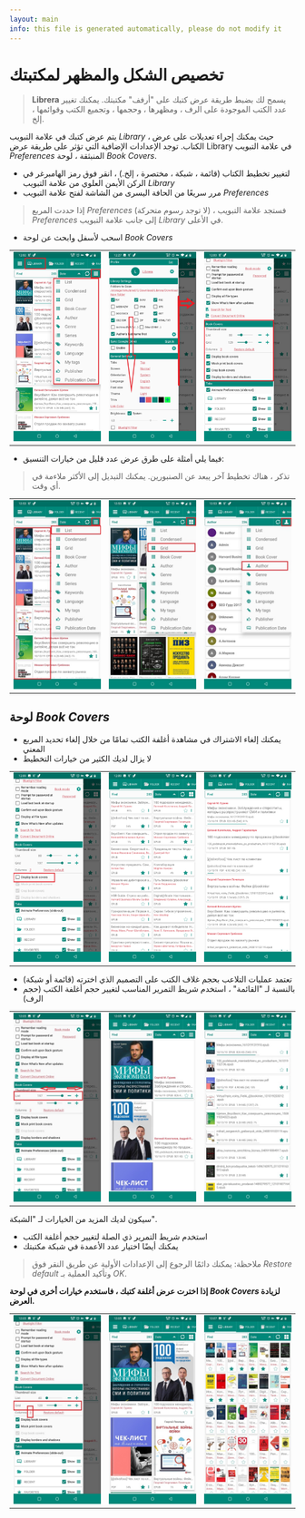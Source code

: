 ```yaml
---
layout: main
info: this file is generated automatically, please do not modify it
---
```


# تخصيص الشكل والمظهر لمكتبتك

> **Librera** يسمح لك بضبط طريقة عرض كتبك على &quot;أرفف&quot; مكتبتك. يمكنك تغيير عدد الكتب الموجودة على الرف ، ومظهرها ، وحجمها ، وتجميع الكتب وقوائمها ، إلخ.

يتم عرض كتبك في علامة التبويب _Library_ ، حيث يمكنك إجراء تعديلات على عرض الكتاب. توجد الإعدادات الإضافية التي تؤثر على طريقة عرض Library في علامة التبويب _Preferences_ المنبثقة ، لوحة _Book Covers_.

* لتغيير تخطيط الكتاب (قائمة ، شبكة ، مختصرة ، إلخ.) ، انقر فوق رمز الهامبرغر في الركن الأيمن العلوي من علامة التبويب _Library_
* مرر سريعًا من الحافة اليسرى من الشاشة لفتح علامة التبويب _Preferences_

> إذا حددت المربع _Preferences_ (لا توجد رسوم متحركة) ، فستجد علامة التبويب _Preferences_ إلى جانب علامة التبويب _Library_ في الأعلى.

* اسحب لأسفل وابحث عن لوحة _Book Covers_

||||
|-|-|-|
|![](3.jpg)|![](1.jpg)|![](2.jpg)|

* فيما يلي أمثلة على طرق عرض عدد قليل من خيارات التنسيق:
 
> تذكر ، هناك تخطيط آخر يبعد عن الصنبورين. يمكنك التبديل إلى الأكثر ملاءمة في أي وقت.

||||
|-|-|-|
|![](7.jpg)|![](8.jpg)|![](9.jpg)|

## لوحة _Book Covers_

* يمكنك إلغاء الاشتراك في مشاهدة أغلفة الكتب تمامًا من خلال إلغاء تحديد المربع المعني
* لا يزال لديك الكثير من خيارات التخطيط

||||
|-|-|-|
|![](4.jpg)|![](5.jpg)|![](6.jpg)|

* تعتمد عمليات التلاعب بحجم غلاف الكتب على التصميم الذي اخترته (قائمة أو شبكة)
* بالنسبة لـ &quot;القائمة&quot; ، استخدم شريط التمرير المناسب لتغيير حجم أغلفة الكتب (حجم الرف)

||||
|-|-|-|
|![](10.jpg)|![](11.jpg)|![](12.jpg)|

سيكون لديك المزيد من الخيارات لـ &quot;الشبكة&quot;.

* استخدم شريط التمرير ذي الصلة لتغيير حجم أغلفة الكتب
* يمكنك أيضًا اختيار عدد الأعمدة في شبكة مكتبتك

> ملاحظة: يمكنك دائمًا الرجوع إلى الإعدادات الأولية عن طريق النقر فوق _Restore default_ وتأكيد العملية بـ _OK_.

**إذا اخترت عرض أغلفة كتبك ، فاستخدم خيارات أخرى في لوحة _Book Covers_ لزيادة العرض.**

||||
|-|-|-|
|![](13.jpg)|![](14.jpg)|![](15.jpg)|
